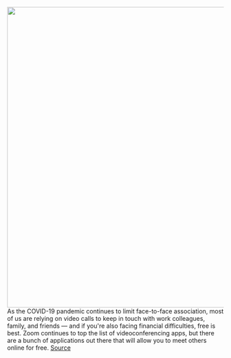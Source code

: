 <img src='https://cdn.vox-cdn.com/thumbor/w2YpDRoSa2pWs2TnqOVQaofK2S4=/0x0:2667x4000/1200x800/filters:focal(1121x1787:1547x2213)/cdn.vox-cdn.com/uploads/chorus_image/image/66922525/1214094439.jpg.0.jpg' width='700px' /><br/>
As the COVID-19 pandemic continues to limit face-to-face association, most of us are relying on video calls to keep in touch with work colleagues, family, and friends — and if you're also facing financial difficulties, free is best. Zoom continues to top the list of videoconferencing apps, but there are a bunch of applications out there that will allow you to meet others online for free.
<a href='https://www.theverge.com/21286781/best-video-call-apps-free'> Source <a/>